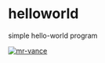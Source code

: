 # helloworld

simple hello-world program

[![mr-vance](https://circleci.com/gh/mr-vance/helloworld.svg?style=svg)](https://app.circleci.com/pipelines/github/mr-vance/helloworld)


